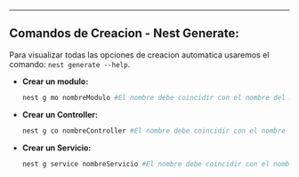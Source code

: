
---
## Comandos de Creacion - Nest Generate: 
Para visualizar todas las opciones de creacion automatica usaremos el comando: 
`nest generate --help`.

- **Crear un modulo:**
	```bash
	nest g mo nombreModulo #El nombre debe coincidir con el nombre del modulo
	```

- **Crear un Controller:**
	```bash
	nest g co nombreController #El nombre debe coincidir con el nombre del modulo
	```
	
- **Crear un Servicio:**
	```bash
	nest g service nombreServicio #El nombre debe coincidir con el nombre del modulo
	```
